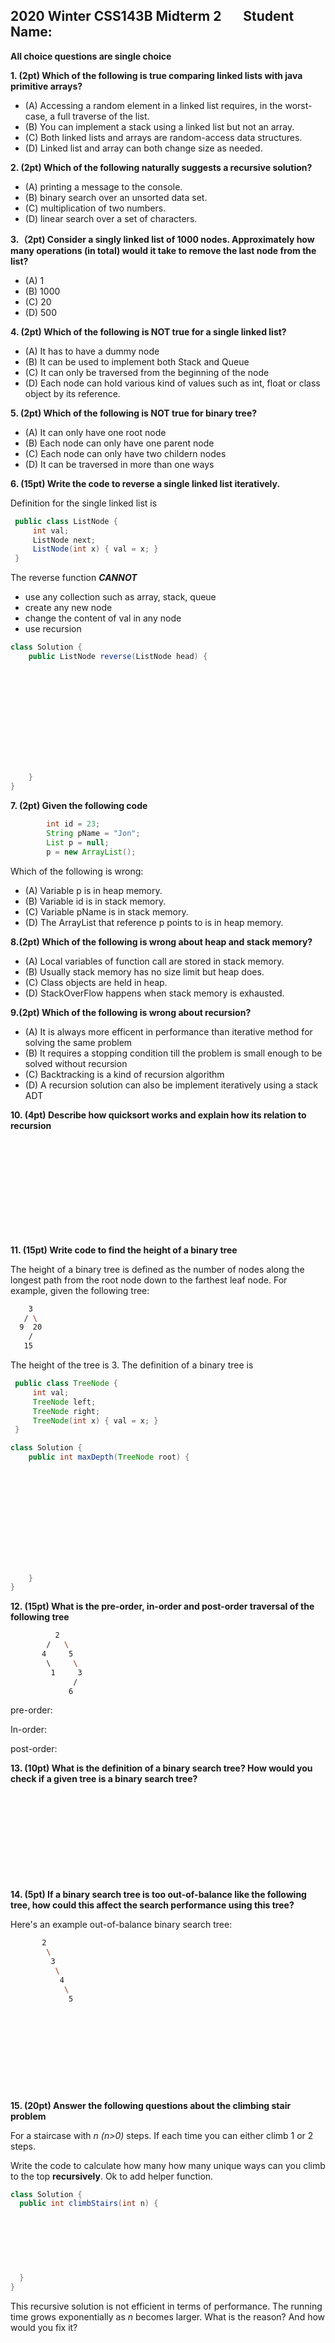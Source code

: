 

## 2020 Winter CSS143B Midterm 2 &nbsp; &nbsp; &nbsp; Student Name:

**All choice questions are single choice**

**1. (2pt) Which of the following is true comparing linked lists with java primitive arrays?**

- (A) Accessing a random element in a linked list requires, in the worst-case, a full traverse of the list.
- (B) You can implement a stack using a linked list but not an array.
- (C) Both linked lists and arrays are random-access data structures.
- (D) Linked list and array can both change size as needed.

**2. (2pt) Which of the following naturally suggests a recursive solution?**

- (A) printing a message to the console.
- (B) binary search over an unsorted data set.
- (C) multiplication of two numbers.
- (D) linear search over a set of characters.

**3.（2pt) Consider a singly linked list of 1000 nodes. Approximately how many operations (in total) would it take to remove the last node from the list?**

- (A) 1
- (B) 1000
- (C) 20
- (D) 500

**4. (2pt) Which of the following is NOT true for a single linked list?**

- (A) It has to have a dummy node
- (B) It can be used to implement both Stack and Queue
- (C) It can only be traversed from the beginning of the node
- (D) Each node can hold various kind of values such as int, float or class object by its reference.

**5. (2pt) Which of the following is NOT true for binary tree?**

- (A) It can only have one root node
- (B) Each node can only have one parent node
- (C) Each node can only have two childern nodes
- (D) It can be traversed in more than one ways

**6. (15pt) Write the code to reverse a single linked list iteratively.** 

Definition for the single linked list is

```java
 public class ListNode {
     int val;
     ListNode next;
     ListNode(int x) { val = x; }
 }
```

The reverse function ***CANNOT*** 

- use any collection such as array, stack, queue
- create any new node
- change the content of val in any node
- use recursion

```java
class Solution {
    public ListNode reverse(ListNode head) {
        
      
      
      
      
      
      
      
      
      
      
      
    }
}
```

**7. (2pt) Given the following code**

```java
        int id = 23;
        String pName = "Jon";
        List p = null;
        p = new ArrayList();
```

Which of the following is wrong:

- (A) Variable p is in heap memory.
- (B) Variable id is in stack memory.
- (C) Variable pName is in stack memory.
- (D) The ArrayList that reference p points to is in heap memory.

**8.(2pt) Which of the following is wrong about heap and stack memory?**

- (A) Local variables of function call are stored in stack memory.
- (B) Usually stack memory has no size limit but heap does.
- (C) Class objects are held in heap.
- (D) StackOverFlow happens when stack memory is exhausted.

**9.(2pt) Which of the following is wrong about recursion?**

- (A) It is always more efficent in performance than iterative method for solving the same problem
- (B) It requires a stopping condition till the problem is small enough to be solved without recursion
- (C) Backtracking is a kind of recursion algorithm
- (D) A recursion solution can also be implement iteratively using a stack ADT

**10. (4pt) Describe how quicksort works and explain how its relation to recursion**

```bash













```

**11. (15pt) Write code to find the height of a binary tree**

The height of a binary tree is defined as the number of nodes along the longest path from the root node down to the farthest leaf node. For example, given the following tree:

```bash
    3
   / \
  9  20
    / 
   15   
```

The height of the tree is 3. The definition of a binary tree is

```java
 public class TreeNode {
     int val;
     TreeNode left;
     TreeNode right;
     TreeNode(int x) { val = x; }
 }
```

```java
class Solution {
    public int maxDepth(TreeNode root) {
      
      
      
      
      
      
      
      
      
      
      
        
    }
}
```

**12. (15pt) What is the pre-order, in-order and post-order traversal of the following tree**

```bash
          2
        /   \
       4     5
        \     \
         1     3
              /
             6
```

pre-order:



In-order:



post-order:



**13. (10pt) What is the definition of a binary search tree? How would you check if a given tree is a binary search tree?**

```bash












```

**14. (5pt) If a binary search tree is too out-of-balance like the following tree, how could this affect the search performance using this tree?**

Here's an example out-of-balance binary search tree:

```bash
       2
        \
         3
          \
           4
            \
             5
```

```bash











```

**15. (20pt) Answer the following questions about the climbing stair problem**

For a staircase with  *n (n>0)* steps. If each time you can either climb 1 or 2 steps. 

Write the code to calculate how many how many unique ways can you climb to the top **recursively**. Ok to add helper function.

```java
class Solution {
  public int climbStairs(int n) {
        
   
    
    
    
    
    
  }
}
```

This recursive solution is not efficient in terms of performance. The running time grows exponentially as *n* becomes larger. What is the reason? And how would you fix it?

```bash


















```
